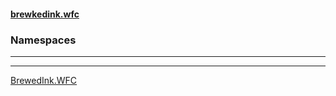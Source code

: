 #### [brewkedink.wfc](index.md 'index')
### Namespaces

***
[](.md '')


***
[BrewedInk.WFC](BrewedInk_WFC.md 'BrewedInk.WFC')

